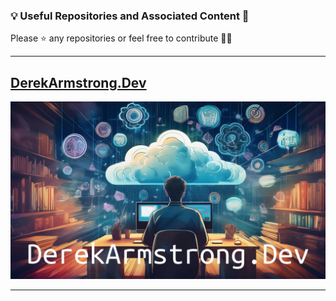 ### 💡 Useful Repositories and Associated Content 👀

Please ⭐️ any repositories or feel free to contribute 🧑‍💻

---

## [DerekArmstrong.Dev](https://derekarmstrong.dev)

![DerekArmstrong.Dev.png](DerekArmstrong.Dev.png)

---
